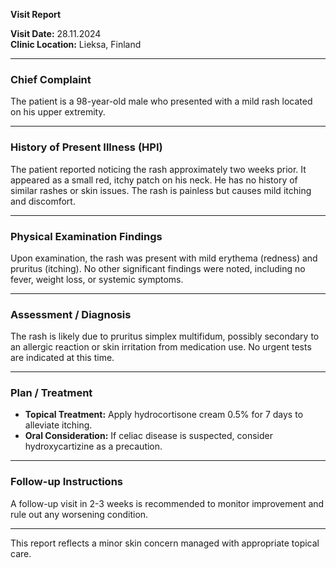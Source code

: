 

**Visit Report**

**Visit Date:** 28.11.2024  
**Clinic Location:** Lieksa, Finland  

---

### **Chief Complaint**
The patient is a 98-year-old male who presented with a mild rash located on his upper extremity.

---

### **History of Present Illness (HPI)**
The patient reported noticing the rash approximately two weeks prior. It appeared as a small red, itchy patch on his neck. He has no history of similar rashes or skin issues. The rash is painless but causes mild itching and discomfort.

---

### **Physical Examination Findings**
Upon examination, the rash was present with mild erythema (redness) and pruritus (itching). No other significant findings were noted, including no fever, weight loss, or systemic symptoms.

---

### **Assessment / Diagnosis**
The rash is likely due to pruritus simplex multifidum, possibly secondary to an allergic reaction or skin irritation from medication use. No urgent tests are indicated at this time.

---

### **Plan / Treatment**
- **Topical Treatment:** Apply hydrocortisone cream 0.5% for 7 days to alleviate itching.
- **Oral Consideration:** If celiac disease is suspected, consider hydroxycartizine as a precaution.

---

### **Follow-up Instructions**
A follow-up visit in 2-3 weeks is recommended to monitor improvement and rule out any worsening condition.

---

This report reflects a minor skin concern managed with appropriate topical care.